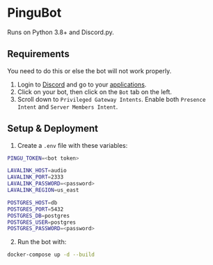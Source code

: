 # PinguBot
Runs on Python 3.8+ and Discord.py.

## Requirements
You need to do this or else the bot will not work properly.
1. Login to [Discord](https://discord.com/) and go to your [applications](https://discord.com/developers/applications).
2. Click on your bot, then click on the `Bot` tab on the left.
3. Scroll down to `Privileged Gateway Intents`. Enable both `Presence Intent` and `Server Members Intent`.

## Setup & Deployment
1. Create a `.env` file with these variables:
```bash
PINGU_TOKEN=<bot token>

LAVALINK_HOST=audio
LAVALINK_PORT=2333
LAVALINK_PASSWORD=<password>
LAVALINK_REGION=us_east

POSTGRES_HOST=db
POSTGRES_PORT=5432
POSTGRES_DB=postgres
POSTGRES_USER=postgres
POSTGRES_PASSWORD=<password>
```
2. Run the bot with:
```bash
docker-compose up -d --build
```
